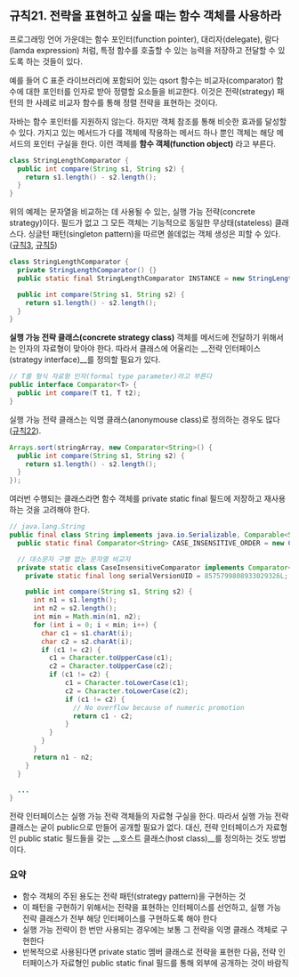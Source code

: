 ## 규칙21. 전략을 표현하고 싶을 때는 함수 객체를 사용하라

프로그래밍 언어 가운데는 함수 포인터(function pointer), 대리자(delegate), 람다(lamda expression) 처럼, 특정 함수를 호출할 수 있는 능력을 저장하고 전달할 수 있도록 하는 것들이 있다. 

예를 들어 C 표준 라이브러리에 포함되어 있는 qsort 함수는 비교자(comparator) 함수에 대한 포인터를 인자로 받아 정렬할 요소들을 비교한다. 이것은 전략(strategy) 패턴의 한 사례로 비교자 함수를 통해 정렬 전략을 표현하는 것이다.

자바는 함수 포인터를 지원하지 않는다. 하지만 객체 참조를 통해 비슷한 효과를 달성할 수 있다. 가지고 있는 메서드가 다를 객체에 작용하는 메서드 하나 뿐인 객체는 해당 메서드의 포인터 구실을 한다. 이런 객체를 __함수 객체(function object)__ 라고 부른다.

```java
class StringLengthComparator {
  public int compare(String s1, String s2) {
    return s1.length() - s2.length();
  }
}
```

위의 예제는 문자열을 비교하는 데 사용될 수 있는, 실행 가능 전략(concrete strategy)이다. 필드가 없고 그 모든 객체는 기능적으로 동일한 무상태(stateless) 클래스다. 싱글턴 패턴(singleton pattern)을 따르면 쓸데없는 객체 생성은 피할 수 있다.([규칙3](/chap1/rule3.md), [규칙5](/chap1/rule5.md))

```java
class StringLengthComparator {
  private StringLengthComparator() {}
  public static final StringLengthComparator INSTANCE = new StringLengthComparator();

  public int compare(String s1, String s2) {
    return s1.length() - s2.length();
  }
}
```

__실행 가능 전략 클래스(concrete strategy class)__ 객체를 메서드에 전달하기 위해서는 인자의 자료형이 맞아야 한다. 따라서 클래스에 어울리는 __전략 인터페이스(strategy interface)__를 정의할 필요가 있다.

```java
// T를 형식 자료형 인자(formal type parameter)라고 부른다
public interface Comparator<T> {
  public int compare(T t1, T t2);
}
```

실행 가능 전략 클래스는 익명 클래스(anonymouse class)로 정의하는 경우도 많다([규칙22](rule22.md)).

```java
Arrays.sort(stringArray, new Comparator<String>() {
  public int compare(String s1, String s2) {
    return s1.length() - s2.length();
  }
});
```

여러번 수행되는 클래스라면 함수 객체를 private static final 필드에 저장하고 재사용하는 것을 고려해야 한다.

```java
// java.lang.String 
public final class String implements java.io.Serializable, Comparable<String>, CharSequence {
  public static final Comparator<String> CASE_INSENSITIVE_ORDER = new CaseInsensitiveComparator();

  // 대소문자 구별 없는 문자열 비교자
  private static class CaseInsensitiveComparator implements Comparator<String>, java.io.Serializable {
    private static final long serialVersionUID = 8575799808933029326L;

    public int compare(String s1, String s2) {
      int n1 = s1.length();
      int n2 = s2.length();
      int min = Math.min(n1, n2);
      for (int i = 0; i < min; i++) {
        char c1 = s1.charAt(i);
        char c2 = s2.charAt(i);
        if (c1 != c2) {
          c1 = Character.toUpperCase(c1);
          c2 = Character.toUpperCase(c2);
          if (c1 != c2) {
              c1 = Character.toLowerCase(c1);
              c2 = Character.toLowerCase(c2);
              if (c1 != c2) {
                // No overflow because of numeric promotion
                return c1 - c2;
              }
          }
        }
      }
      return n1 - n2;
    }
  }

  ...
}
```

전략 인터페이스는 실행 가능 전략 객체들의 자료형 구실을 한다. 따라서 실행 가능 전략 클래스는 굳이 public으로 만들어 공개할 필요가 없다. 대신, 전략 인터페이스가 자료형인 public static 필드들을 갖는 __호스트 클래스(host class)__를 정의하는 것도 방법이다.

### 요약

- 함수 객체의 주된 용도는 전략 패턴(strategy pattern)을 구현하는 것
- 이 패턴을 구현하기 위해서는 전략을 표현하는 인터페이스를 선언하고, 실행 가능 전략 클래스가 전부 해당 인터페이스를 구현하도록 해야 한다
- 실행 가능 전략이 한 번만 사용되는 경우에는 보통 그 전략을 익명 클래스 객체로 구현한다
- 반복적으로 사용된다면 private static 멤버 클래스로 전략을 표현한 다음, 전략 인터페이스가 자료형인 public static final 필드를 통해 외부에 공개하는 것이 바람직
